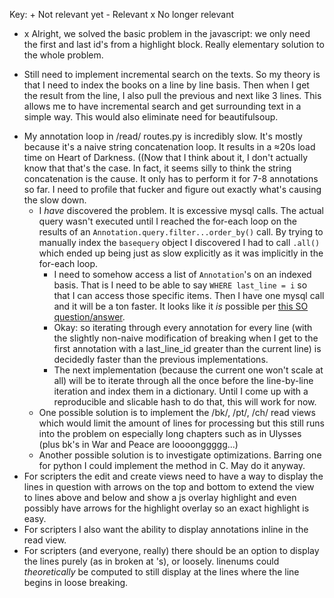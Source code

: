  Key:
    + Not relevant yet
    - Relevant
    x No longer relevant

 - x Alright, we solved the basic problem in the javascript: we only need the
   first and last id's from a highlight block. Really elementary solution to the
   whole problem.
 + Still need to implement incremental search on the texts. So my theory is that
   I need to index the books on a line by line basis. Then when I get the result
   from the line, I also pull the previous and next like 3 lines. This allows me
   to have incremental search and get surrounding text in a simple way. This
   would also eliminate need for beautifulsoup.
 - My annotation loop in /read/ routes.py is incredibly slow. It's mostly
   because it's a naive string concatenation loop. It results in a ≈20s load
   time on Heart of Darkness. ((Now that I think about it, I don't actually know
   that that's the case. In fact, it seems silly to think the string
   concatenation is the cause. It only has to perform it for 7-8 annotations so
   far. I need to profile that fucker and figure out exactly what's causing the
   slow down.
    - I _have_ discovered the problem. It is excessive mysql calls. The actual
      query wasn't executed until I reached the for-each loop on the results of
      an `Annotation.query.filter...order_by()` call. By trying to manually
      index the `basequery` object I discovered I had to call `.all()` which
      ended up being just as slow explicitly as it was implicitly in the
      for-each loop.
       - I need to somehow access a list of `Annotation`'s on an indexed basis.
         That is I need to be able to say `WHERE last_line = i` so that I can
         access those specific items. Then I have one mysql call and it will be
         a ton faster. It looks like it _is_ possible per
         [this SO question/answer](https://stackoverflow.com/questions/28620389/accessing-list-of-python-objects-by-object-attribute).
       - Okay: so iterating through every annotation for every line (with the
         slightly non-naive modification of breaking when I get to the first
         annotation with a last_line_id greater than the current line) is
         decidedly faster than the previous implementations.
       - The next implementation (because the current one won't scale at all)
         will be to iterate through all the once before the line-by-line
         iteration and index them in a dictionary. Until I come up with a
         reproducible and slicable hash to do that, this will work for now.
    - One possible solution is to implement the /bk/, /pt/, /ch/ read views
      which would limit the amount of lines for processing but this still runs
      into the problem on especially long chapters such as in Ulysses (plus bk's
      in War and Peace are loooonggggg...)
    - Another possible solution is to investigate optimizations. Barring one for
      python I could implement the method in C. May do it anyway.
 - For scripters the edit and create views need to have a way to display the
   lines in question with arrows on the top and bottom to extend the view to
   lines above and below and show a js overlay highlight and even possibly have
   arrows for the highlight overlay so an exact highlight is easy.
 - For scripters I also want the ability to display annotations inline in the
   read view.
 - For scripters (and everyone, really) there should be an option to display the
   lines purely (as in broken at <line>'s), or loosely. linenums could
   _theoretically_ be computed to still display at the lines where the line
   begins in loose breaking.
